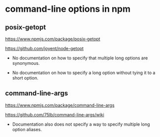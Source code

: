 # command-line options in npm

## posix-getopt

https://www.npmjs.com/package/posix-getopt

https://github.com/joyent/node-getopt

-   No documentation on how to specify that multiple long options are
    synonymous.

-   No documentation on how to specify a long option without tying it
    to a short option.

## command-line-args

https://www.npmjs.com/package/command-line-args

https://github.com/75lb/command-line-args/wiki

-   Documentation also does not specify a way to specify multiple
    long option aliases.

